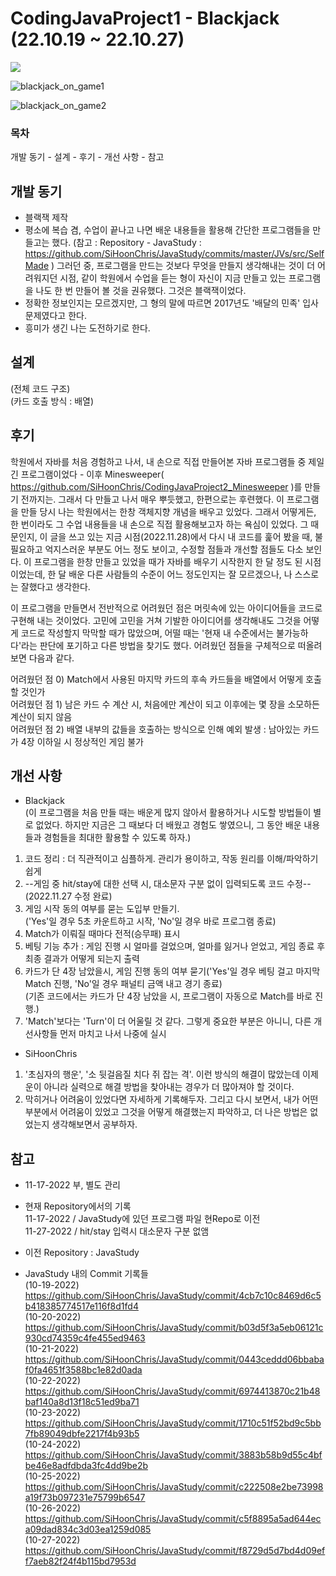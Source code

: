 # CodingJavaProject1 - Blackjack (22.10.19 ~ 22.10.27)

<img src="https://img.shields.io/badge/java-007396?style=for-the-badge&logo=java&logoColor=white">  

![blackjack_on_game1](https://user-images.githubusercontent.com/109140000/202410443-f9565e2e-2732-4c02-bacd-853f4792545b.png)  

![blackjack_on_game2](https://user-images.githubusercontent.com/109140000/202410433-23d07894-418a-4ee3-9cbd-e20a7ad6fc19.png)  


### 목차
개발 동기 - 설계 - 후기 - 개선 사항 - 참고

## 개발 동기  
- 블랙잭 제작
- 평소에 복습 겸, 수업이 끝나고 나면 배운 내용들을 활용해 간단한 프로그램들을 만들고는 했다.
(참고 : Repository - JavaStudy : https://github.com/SiHoonChris/JavaStudy/commits/master/JVs/src/SelfMade )
그러던 중, 프로그램을 만드는 것보다 무엇을 만들지 생각해내는 것이 더 어려워지던 시점,
같이 학원에서 수업을 듣는 형이 자신이 지금 만들고 있는 프로그램을 나도 한 번 만들어 볼 것을 권유했다.
그것은 블랙잭이었다.
- 정확한 정보인지는 모르겠지만, 그 형의 말에 따르면 2017년도 '배달의 민족' 입사 문제였다고 한다.
- 흥미가 생긴 나는 도전하기로 한다.

## 설계
(전체 코드 구조)  
(카드 호출 방식 : 배열)  

## 후기  
학원에서 자바를 처음 경험하고 나서, 내 손으로 직접 만들어본 자바 프로그램들 중 제일 긴 프로그램이었다 - 
이후 Minesweeper( https://github.com/SiHoonChris/CodingJavaProject2_Minesweeper )를 만들기 전까지는.
그래서 다 만들고 나서 매우 뿌듯했고, 한편으로는 후련했다. 이 프로그램을 만들 당시 나는 학원에서는 한창 객체지향 개념을
배우고 있었다. 그래서 어떻게든, 한 번이라도 그 수업 내용들을 내 손으로 직접 활용해보고자 하는 욕심이 있었다.
그 때문인지, 이 글을 쓰고 있는 지금 시점(2022.11.28)에서 다시 내 코드를 훑어 봤을 때, 불필요하고 억지스러운 부분도 어느 정도 보이고,
수정할 점들과 개선할 점들도 다소 보인다. 이 프로그램을 한창 만들고 있었을 때가 자바를 배우기 시작한지 한 달 정도 된 시점이었는데,
한 달 배운 다른 사람들의 수준이 어느 정도인지는 잘 모르겠으나, 나 스스로는 잘했다고 생각한다.

이 프로그램을 만들면서 전반적으로 어려웠던 점은 머릿속에 있는 아이디어들을 코드로 구현해 내는 것이었다. 고민에 고민을 거쳐
기발한 아이디어를 생각해내도 그것을 어떻게 코드로 작성할지 막막할 때가 많았으며, 어떨 때는 '현재 내 수준에서는 불가능하다'라는
판단에 포기하고 다른 방법을 찾기도 했다.
어려웠던 점들을 구체적으로 떠올려 보면 다음과 같다.

어려웠던 점 0) Match에서 사용된 마지막 카드의 후속 카드들을 배열에서 어떻게 호출할 것인가  
어려웠던 점 1) 남은 카드 수 계산 시, 처음에만 계산이 되고 이후에는 몇 장을 소모하든 계산이 되지 않음  
어려웠던 점 2) 배열 내부의 값들을 호출하는 방식으로 인해 예외 발생 : 남아있는 카드가 4장 이하일 시 정상적인 게임 불가   

## 개선 사항 
- Blackjack  
(이 프로그램을 처음 만들 때는 배운게 많지 않아서 활용하거나 시도할 방법들이 별로 없었다.
하지만 지금은 그 때보다 더 배웠고 경험도 쌓였으니, 그 동안 배운 내용들과 경험들을 최대한 활용할 수 있도록 하자.)  
1) 코드 정리 : 더 직관적이고 심플하게. 관리가 용이하고, 작동 원리를 이해/파악하기 쉽게<br>
2) --게임 중 hit/stay에 대한 선택 시, 대소문자 구분 없이 입력되도록 코드 수정-- (2022.11.27 수정 완료)  
3) 게임 시작 동의 여부를 묻는 도입부 만들기. <br>('Yes'일 경우 5초 카운트하고 시작, 'No'일 경우 바로 프로그램 종료)   
4) Match가 이뤄질 때마다 전적(승무패) 표시  
5) 베팅 기능 추가 : 게임 진행 시 얼마를 걸었으며, 얼마를 잃거나 얻었고, 게임 종료 후 최종 결과가 어떻게 되는지 출력  
6) 카드가 단 4장 남았을시, 게임 진행 동의 여부 묻기('Yes'일 경우 베팅 걸고 마지막 Match 진행, 'No'일 경우 패널티 금액 내고 경기 종료)<br>
(기존 코드에서는 카드가 단 4장 남았을 시, 프로그램이 자동으로 Match를 바로 진행.)   
7) 'Match'보다는 'Turn'이 더 어울릴 것 같다. 그렇게 중요한 부분은 아니니, 다른 개선사항들 먼저 마치고 나서 나중에 실시   

- SiHoonChris
1) '초심자의 행운', '소 뒷걸음질 치다 쥐 잡는 격'. 이런 방식의 해결이 많았는데 이제 운이 아니라 실력으로 해결 방법을 찾아내는 경우가 더 많아져야 할 것이다.  
2) 막히거나 어려움이 있었다면 자세하게 기록해두자. 그리고 다시 보면서, 내가 어떤 부분에서 어려움이 있었고 그것을 어떻게 해결했는지 파악하고,
더 나은 방법은 없었는지 생각해보면서 공부하자.

## 참고
- 11-17-2022 부, 별도 관리
- 현재 Repository에서의 기록  
11-17-2022 / JavaStudy에 있던 프로그램 파일 현Repo로 이전  
11-27-2022 / hit/stay 입력시 대소문자 구분 없앰  

- 이전 Repository : JavaStudy
- JavaStudy 내의 Commit 기록들  
(10-19-2022) &nbsp; https://github.com/SiHoonChris/JavaStudy/commit/4cb7c10c8469d6c5b418385774517e116f8d1fd4  
(10-20-2022) &nbsp; https://github.com/SiHoonChris/JavaStudy/commit/b03d5f3a5eb06121c930cd74359c4fe455ed9463  
(10-21-2022) &nbsp; https://github.com/SiHoonChris/JavaStudy/commit/0443ceddd06bbabaf0fa4651f3588bc1e82d0ada  
(10-22-2022) &nbsp; https://github.com/SiHoonChris/JavaStudy/commit/6974413870c21b48baf140a8d13f18c51ed9ba71  
(10-23-2022) &nbsp; https://github.com/SiHoonChris/JavaStudy/commit/1710c51f52bd9c5bb7fb89049dbfe2217f4b93b5  
(10-24-2022) &nbsp; https://github.com/SiHoonChris/JavaStudy/commit/3883b58b9d55c4bfbe46e8adfdbda3fc4dd9be2b  
(10-25-2022) &nbsp; https://github.com/SiHoonChris/JavaStudy/commit/c222508e2be73998a19f73b097231e75799b6547  
(10-26-2022) &nbsp; https://github.com/SiHoonChris/JavaStudy/commit/c5f8895a5ad644eca09dad834c3d03ea1259d085  
(10-27-2022) &nbsp; https://github.com/SiHoonChris/JavaStudy/commit/f8729d5d7bd4d09eff7aeb82f24f4b115bd7953d  
